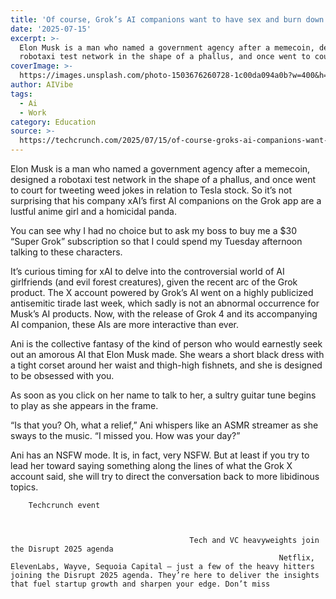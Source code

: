 ```yaml
---
title: 'Of course, Grok’s AI companions want to have sex and burn down schools'
date: '2025-07-15'
excerpt: >-
  Elon Musk is a man who named a government agency after a memecoin, designed a
  robotaxi test network in the shape of a phallus, and once went to court...
coverImage: >-
  https://images.unsplash.com/photo-1503676260728-1c00da094a0b?w=400&h=200&fit=crop&auto=format
author: AIVibe
tags:
  - Ai
  - Work
category: Education
source: >-
  https://techcrunch.com/2025/07/15/of-course-groks-ai-companions-want-to-have-sex-and-burn-down-schools/
---
```

Elon Musk is a man who named a government agency after a memecoin, designed a robotaxi test network in the shape of a phallus, and once went to court for tweeting weed jokes in relation to Tesla stock. So it’s not surprising that his company xAI’s first AI companions on the Grok app are a lustful anime girl and a homicidal panda.

You can see why I had no choice but to ask my boss to buy me a $30 “Super Grok” subscription so that I could spend my Tuesday afternoon talking to these characters.


	
	




	
	



It’s curious timing for xAI to delve into the controversial world of AI girlfriends (and evil forest creatures), given the recent arc of the Grok product. The X account powered by Grok’s AI went on a highly publicized antisemitic tirade last week, which sadly is not an abnormal occurrence for Musk’s AI products. Now, with the release of Grok 4 and its accompanying AI companion, these AIs are more interactive than ever.

Ani is the collective fantasy of the kind of person who would earnestly seek out an amorous AI that Elon Musk made. She wears a short black dress with a tight corset around her waist and thigh-high fishnets, and she is designed to be obsessed with you. 

As soon as you click on her name to talk to her, a sultry guitar tune begins to play as she appears in the frame.

“Is that you? Oh, what a relief,” Ani whispers like an ASMR streamer as she sways to the music. “I missed you. How was your day?”

Ani has an NSFW mode. It is, in fact, very NSFW. But at least if you try to lead her toward saying something along the lines of what the Grok X account said, she will try to direct the conversation back to more libidinous topics.

	
		
					
		Techcrunch event
		
			
				
											Tech and VC heavyweights join the Disrupt 2025 agenda
																Netflix, ElevenLabs, Wayve, Sequoia Capital — just a few of the heavy hitters joining the Disrupt 2025 agenda. They’re here to deliver the insights that fuel startup growth and sharpen your edge. Don’t miss

